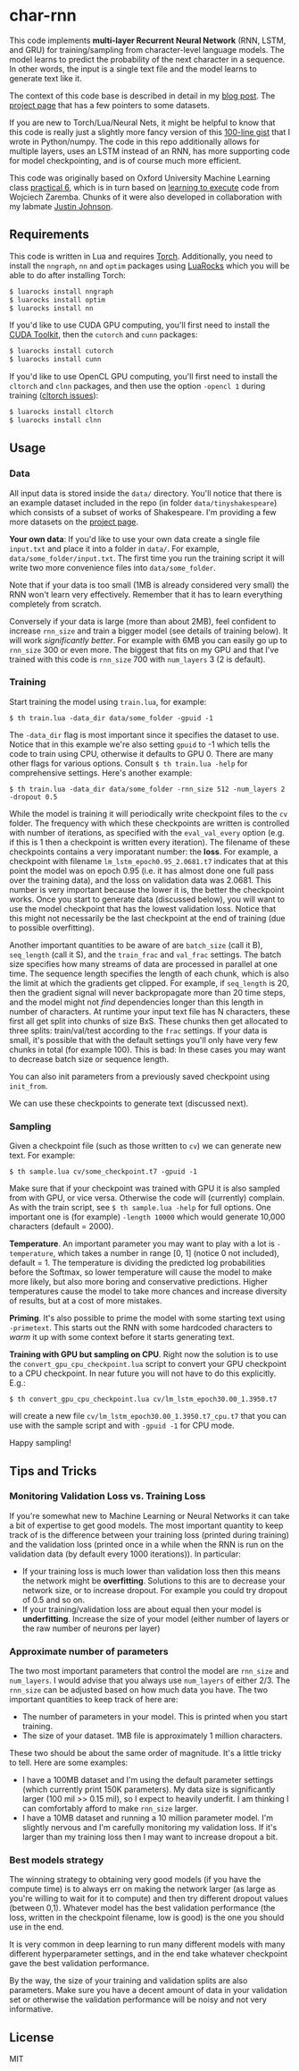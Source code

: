 
# char-rnn

This code implements **multi-layer Recurrent Neural Network** (RNN, LSTM, and GRU) for training/sampling from character-level language models. The model learns to predict the probability of the next character in a sequence. In other words, the input is a single text file and the model learns to generate text like it.

The context of this code base is described in detail in my [blog post](http://karpathy.github.io/2015/05/21/rnn-effectiveness/). The [project page](http://cs.stanford.edu/people/karpathy/char-rnn/) that has a few pointers to some datasets.


If you are new to Torch/Lua/Neural Nets, it might be helpful to know that this code is really just a slightly more fancy version of this [100-line gist](https://gist.github.com/karpathy/d4dee566867f8291f086) that I wrote in Python/numpy. The code in this repo additionally allows for multiple layers, uses an LSTM instead of an RNN, has more supporting code for model checkpointing, and is of course much more efficient.

This code was originally based on Oxford University Machine Learning class [practical 6](https://github.com/oxford-cs-ml-2015/practical6), which is in turn based on [learning to execute](https://github.com/wojciechz/learning_to_execute) code from Wojciech Zaremba. Chunks of it were also developed in collaboration with my labmate [Justin Johnson](https://github.com/jcjohnson/).

## Requirements

This code is written in Lua and requires [Torch](http://torch.ch/).
Additionally, you need to install the `nngraph`, `nn` and `optim` packages using [LuaRocks](https://luarocks.org/) which you will be able to do after installing Torch:

```bash
$ luarocks install nngraph 
$ luarocks install optim
$ luarocks install nn
```

If you'd like to use CUDA GPU computing, you'll first need to install the [CUDA Toolkit](https://developer.nvidia.com/cuda-toolkit), then the `cutorch` and `cunn` packages:

```bash
$ luarocks install cutorch
$ luarocks install cunn
```

If you'd like to use OpenCL GPU computing, you'll first need to install the `cltorch` and `clnn` packages, and then use the option `-opencl 1` during training ([cltorch issues](https://github.com/hughperkins/cltorch/issues)):

```bash
$ luarocks install cltorch
$ luarocks install clnn
```

## Usage

### Data

All input data is stored inside the `data/` directory. You'll notice that there is an example dataset included in the repo (in folder `data/tinyshakespeare`) which consists of a subset of works of Shakespeare. I'm providing a few more datasets on the [project page](http://cs.stanford.edu/people/karpathy/char-rnn/).

**Your own data**: If you'd like to use your own data create a single file `input.txt` and place it into a folder in `data/`. For example, `data/some_folder/input.txt`. The first time you run the training script it will write two more convenience files into `data/some_folder`.

Note that if your data is too small (1MB is already considered very small) the RNN won't learn very effectively. Remember that it has to learn everything completely from scratch.

Conversely if your data is large (more than about 2MB), feel confident to increase `rnn_size` and train a bigger model (see details of training below). It will work *significantly better*. For example with 6MB you can easily go up to `rnn_size` 300 or even more. The biggest that fits on my GPU and that I've trained with this code is `rnn_size` 700 with `num_layers` 3 (2 is default).

### Training

Start training the model using `train.lua`, for example:

```
$ th train.lua -data_dir data/some_folder -gpuid -1
```

The `-data_dir` flag is most important since it specifies the dataset to use. Notice that in this example we're also setting `gpuid` to -1 which tells the code to train using CPU, otherwise it defaults to GPU 0. There are many other flags for various options. Consult `$ th train.lua -help` for comprehensive settings. Here's another example:

```
$ th train.lua -data_dir data/some_folder -rnn_size 512 -num_layers 2 -dropout 0.5
```

While the model is training it will periodically write checkpoint files to the `cv` folder. The frequency with which these checkpoints are written is controlled with number of iterations, as specified with the `eval_val_every` option (e.g. if this is 1 then a checkpoint is written every iteration). The filename of these checkpoints contains a very imporatant number: the **loss**. For example, a checkpoint with filename `lm_lstm_epoch0.95_2.0681.t7` indicates that at this point the model was on epoch 0.95 (i.e. it has almost done one full pass over the training data), and the loss on validation data was 2.0681. This number is very important because the lower it is, the better the checkpoint works. Once you start to generate data (discussed below), you will want to use the model checkpoint that has the lowest validation loss. Notice that this might not necessarily be the last checkpoint at the end of training (due to possible overfitting).

Another important quantities to be aware of are `batch_size` (call it B), `seq_length` (call it S), and the `train_frac` and `val_frac` settings. The batch size specifies how many streams of data are processed in parallel at one time. The sequence length specifies the length of each chunk, which is also the limit at which the gradients get clipped. For example, if `seq_length` is 20, then the gradient signal will never backpropagate more than 20 time steps, and the model might not *find* dependencies longer than this length in number of characters. At runtime your input text file has N characters, these first all get split into chunks of size BxS. These chunks then get allocated to three splits: train/val/test according to the `frac` settings. If your data is small, it's possible that with the default settings you'll only have very few chunks in total (for example 100). This is bad: In these cases you may want to decrease batch size or sequence length.

You can also init parameters from a previously saved checkpoint using `init_from`.

We can use these checkpoints to generate text (discussed next).

### Sampling

Given a checkpoint file (such as those written to `cv`) we can generate new text. For example:

```
$ th sample.lua cv/some_checkpoint.t7 -gpuid -1
```

Make sure that if your checkpoint was trained with GPU it is also sampled from with GPU, or vice versa. Otherwise the code will (currently) complain. As with the train script, see `$ th sample.lua -help` for full options. One important one is (for example) `-length 10000` which would generate 10,000 characters (default = 2000).

**Temperature**. An important parameter you may want to play with a lot is `-temperature`, which takes a number in range \[0, 1\] (notice 0 not included), default = 1. The temperature is dividing the predicted log probabilities before the Softmax, so lower temperature will cause the model to make more likely, but also more boring and conservative predictions. Higher temperatures cause the model to take more chances and increase diversity of results, but at a cost of more mistakes.

**Priming**. It's also possible to prime the model with some starting text using `-primetext`. This starts out the RNN with some hardcoded characters to *warm* it up with some context before it starts generating text.

**Training with GPU but sampling on CPU**. Right now the solution is to use the `convert_gpu_cpu_checkpoint.lua` script to convert your GPU checkpoint to a CPU checkpoint. In near future you will not have to do this explicitly. E.g.:

```
$ th convert_gpu_cpu_checkpoint.lua cv/lm_lstm_epoch30.00_1.3950.t7
```

will create a new file `cv/lm_lstm_epoch30.00_1.3950.t7_cpu.t7` that you can use with the sample script and with `-gpuid -1` for CPU mode.

Happy sampling!

## Tips and Tricks

### Monitoring Validation Loss vs. Training Loss
If you're somewhat new to Machine Learning or Neural Networks it can take a bit of expertise to get good models. The most important quantity to keep track of is the difference between your training loss (printed during training) and the validation loss (printed once in a while when the RNN is run on the validation data (by default every 1000 iterations)). In particular:

- If your training loss is much lower than validation loss then this means the network might be **overfitting**. Solutions to this are to decrease your network size, or to increase dropout. For example you could try dropout of 0.5 and so on.
- If your training/validation loss are about equal then your model is **underfitting**. Increase the size of your model (either number of layers or the raw number of neurons per layer)

### Approximate number of parameters

The two most important parameters that control the model are `rnn_size` and `num_layers`. I would advise that you always use `num_layers` of either 2/3. The `rnn_size` can be adjusted based on how much data you have. The two important quantities to keep track of here are:

- The number of parameters in your model. This is printed when you start training.
- The size of your dataset. 1MB file is approximately 1 million characters.

These two should be about the same order of magnitude. It's a little tricky to tell. Here are some examples:

- I have a 100MB dataset and I'm using the default parameter settings (which currently print 150K parameters). My data size is significantly larger (100 mil >> 0.15 mil), so I expect to heavily underfit. I am thinking I can comfortably afford to make `rnn_size` larger.
- I have a 10MB dataset and running a 10 million parameter model. I'm slightly nervous and I'm carefully monitoring my validation loss. If it's larger than my training loss then I may want to increase dropout a bit.

### Best models strategy

The winning strategy to obtaining very good models (if you have the compute time) is to always err on making the network larger (as large as you're willing to wait for it to compute) and then try different dropout values (between 0,1). Whatever model has the best validation performance (the loss, written in the checkpoint filename, low is good) is the one you should use in the end.

It is very common in deep learning to run many different models with many different hyperparameter settings, and in the end take whatever checkpoint gave the best validation performance.

By the way, the size of your training and validation splits are also parameters. Make sure you have a decent amount of data in your validation set or otherwise the validation performance will be noisy and not very informative.

## License

MIT
